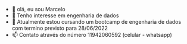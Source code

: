 - 👋 olá, eu sou Marcelo 
- 👀 Tenho interesse em engenharia de dados
- 🌱 Atualmente estou cursando um bootcamp de engenharia de dados com termino previsto para 28/06/2022
- 📫 Contato através do número 11942060592 (celular - whatsapp)
<!---
mMarcel0/mMarcel0 is a ✨ special ✨ repository because its `README.md` (this file) appears on your GitHub profile.
You can click the Preview link to take a look at your changes.
--->
